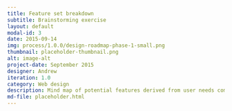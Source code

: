 ```yaml
---
title: Feature set breakdown
subtitle: Brainstorming exercise
layout: default
modal-id: 3
date: 2015-09-14
img: process/1.0.0/design-roadmap-phase-1-small.png
thumbnail: placeholder-thumbnail.png
alt: image-alt
project-date: September 2015
designer: Andrew
iteration: 1.0
category: Web design
description: Mind map of potential features derived from user needs compiled during discovery.
md-file: placeholder.html
---
```

